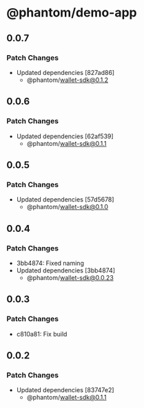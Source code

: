 # @phantom/demo-app

## 0.0.7

### Patch Changes

- Updated dependencies [827ad86]
  - @phantom/wallet-sdk@0.1.2

## 0.0.6

### Patch Changes

- Updated dependencies [62af539]
  - @phantom/wallet-sdk@0.1.1

## 0.0.5

### Patch Changes

- Updated dependencies [57d5678]
  - @phantom/wallet-sdk@0.1.0

## 0.0.4

### Patch Changes

- 3bb4874: Fixed naming
- Updated dependencies [3bb4874]
  - @phantom/wallet-sdk@0.0.23

## 0.0.3

### Patch Changes

- c810a81: Fix build

## 0.0.2

### Patch Changes

- Updated dependencies [83747e2]
  - @phantom/wallet-sdk@0.1.1
